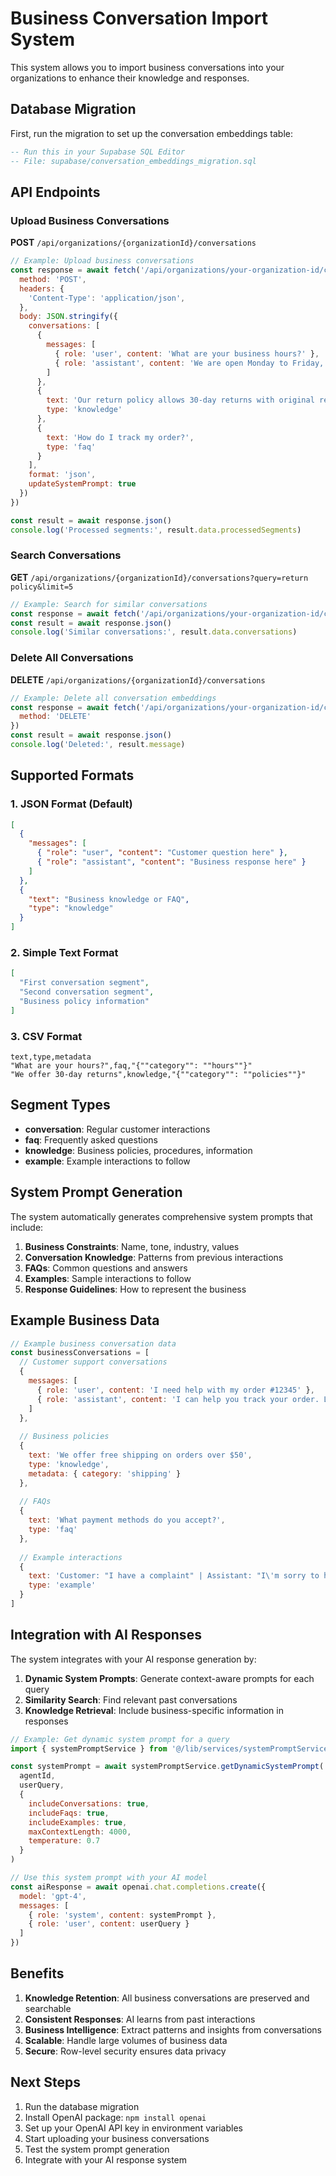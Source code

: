 # Business Conversation Import System

This system allows you to import business conversations into your organizations to enhance their knowledge and responses.

## Database Migration

First, run the migration to set up the conversation embeddings table:

```sql
-- Run this in your Supabase SQL Editor
-- File: supabase/conversation_embeddings_migration.sql
```

## API Endpoints

### Upload Business Conversations

**POST** `/api/organizations/{organizationId}/conversations`

```javascript
// Example: Upload business conversations
const response = await fetch('/api/organizations/your-organization-id/conversations', {
  method: 'POST',
  headers: {
    'Content-Type': 'application/json',
  },
  body: JSON.stringify({
    conversations: [
      {
        messages: [
          { role: 'user', content: 'What are your business hours?' },
          { role: 'assistant', content: 'We are open Monday to Friday, 9 AM to 6 PM.' }
        ]
      },
      {
        text: 'Our return policy allows 30-day returns with original receipt.',
        type: 'knowledge'
      },
      {
        text: 'How do I track my order?',
        type: 'faq'
      }
    ],
    format: 'json',
    updateSystemPrompt: true
  })
})

const result = await response.json()
console.log('Processed segments:', result.data.processedSegments)
```

### Search Conversations

**GET** `/api/organizations/{organizationId}/conversations?query=return policy&limit=5`

```javascript
// Example: Search for similar conversations
const response = await fetch('/api/organizations/your-organization-id/conversations?query=return policy&limit=5')
const result = await response.json()
console.log('Similar conversations:', result.data.conversations)
```

### Delete All Conversations

**DELETE** `/api/organizations/{organizationId}/conversations`

```javascript
// Example: Delete all conversation embeddings
const response = await fetch('/api/organizations/your-organization-id/conversations', {
  method: 'DELETE'
})
const result = await response.json()
console.log('Deleted:', result.message)
```

## Supported Formats

### 1. JSON Format (Default)

```json
[
  {
    "messages": [
      { "role": "user", "content": "Customer question here" },
      { "role": "assistant", "content": "Business response here" }
    ]
  },
  {
    "text": "Business knowledge or FAQ",
    "type": "knowledge"
  }
]
```

### 2. Simple Text Format

```json
[
  "First conversation segment",
  "Second conversation segment",
  "Business policy information"
]
```

### 3. CSV Format

```csv
text,type,metadata
"What are your hours?",faq,"{""category"": ""hours""}"
"We offer 30-day returns",knowledge,"{""category"": ""policies""}"
```

## Segment Types

- **conversation**: Regular customer interactions
- **faq**: Frequently asked questions
- **knowledge**: Business policies, procedures, information
- **example**: Example interactions to follow

## System Prompt Generation

The system automatically generates comprehensive system prompts that include:

1. **Business Constraints**: Name, tone, industry, values
2. **Conversation Knowledge**: Patterns from previous interactions
3. **FAQs**: Common questions and answers
4. **Examples**: Sample interactions to follow
5. **Response Guidelines**: How to represent the business

## Example Business Data

```javascript
// Example business conversation data
const businessConversations = [
  // Customer support conversations
  {
    messages: [
      { role: 'user', content: 'I need help with my order #12345' },
      { role: 'assistant', content: 'I can help you track your order. Let me check the status for you.' }
    ]
  },
  
  // Business policies
  {
    text: 'We offer free shipping on orders over $50',
    type: 'knowledge',
    metadata: { category: 'shipping' }
  },
  
  // FAQs
  {
    text: 'What payment methods do you accept?',
    type: 'faq'
  },
  
  // Example interactions
  {
    text: 'Customer: "I have a complaint" | Assistant: "I\'m sorry to hear that. Let me help resolve this for you."',
    type: 'example'
  }
]
```

## Integration with AI Responses

The system integrates with your AI response generation by:

1. **Dynamic System Prompts**: Generate context-aware prompts for each query
2. **Similarity Search**: Find relevant past conversations
3. **Knowledge Retrieval**: Include business-specific information in responses

```javascript
// Example: Get dynamic system prompt for a query
import { systemPromptService } from '@/lib/services/systemPromptService'

const systemPrompt = await systemPromptService.getDynamicSystemPrompt(
  agentId,
  userQuery,
  {
    includeConversations: true,
    includeFaqs: true,
    includeExamples: true,
    maxContextLength: 4000,
    temperature: 0.7
  }
)

// Use this system prompt with your AI model
const aiResponse = await openai.chat.completions.create({
  model: 'gpt-4',
  messages: [
    { role: 'system', content: systemPrompt },
    { role: 'user', content: userQuery }
  ]
})
```

## Benefits

1. **Knowledge Retention**: All business conversations are preserved and searchable
2. **Consistent Responses**: AI learns from past interactions
3. **Business Intelligence**: Extract patterns and insights from conversations
4. **Scalable**: Handle large volumes of business data
5. **Secure**: Row-level security ensures data privacy

## Next Steps

1. Run the database migration
2. Install OpenAI package: `npm install openai`
3. Set up your OpenAI API key in environment variables
4. Start uploading your business conversations
5. Test the system prompt generation
6. Integrate with your AI response system 